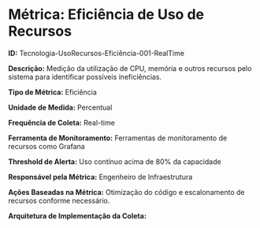 # Métrica: Eficiência de Uso de Recursos

**ID:**
Tecnologia-UsoRecursos-Eficiência-001-RealTime

**Descrição:**
Medição da utilização de CPU, memória e outros recursos pelo sistema para identificar possíveis ineficiências.

**Tipo de Métrica:**
Eficiência

**Unidade de Medida:**
Percentual

**Frequência de Coleta:**
Real-time

**Ferramenta de Monitoramento:**
Ferramentas de monitoramento de recursos como Grafana

**Threshold de Alerta:**
Uso contínuo acima de 80% da capacidade

**Responsável pela Métrica:**
Engenheiro de Infraestrutura

**Ações Baseadas na Métrica:**
Otimização do código e escalonamento de recursos conforme necessário.

**Arquitetura de Implementação da Coleta:**
